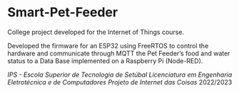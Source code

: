 # Smart-Pet-Feeder
College project developed for the Internet of Things course.

Developed the firmware for an ESP32 using FreeRTOS to control the hardware and communicate through MQTT the Pet Feeder’s food and water status to a Data Base implemented on a Raspberry Pi (Node-RED).


*IPS - Escola Superior de Tecnologia de Setúbal*
*Licenciatura em Engenharia Eletrotécnica e de Computadores*
*Projeto de Internet das Coisas*
2022/2023
